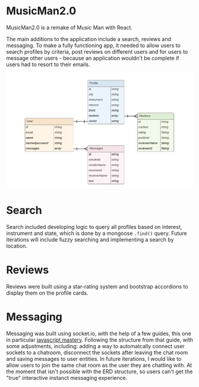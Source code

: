 # MusicMan2.0
MusicMan2.0 is a remake of Music Man with React. 

The main additions to the application include a search, reviews and messaging. To make a fully functioning app, it needed to allow users to search profiles by criteria, post reviews on different users and for users to message other users - because an application wouldn't be complete if users had to resort to their emails. 

![erd](https://github.com/MachopCodes/MusicMan2.0/blob/master/erd.PNG)

# Search
Search included developing logic to query all profiles based on interest, instrument and state, which is done by a mongoose `.find()` query.
Future iterations will include fuzzy searching and implementing a search by location. 

# Reviews
Reviews were built using a star-rating system and bootstrap accordions to display them on the profile cards. 


# Messaging
Messaging was built using socket.io, with the help of a few guides, this one in particular [javascript mastery](https://www.youtube.com/watch?v=ZwFA3YMfkoc).
Following the structure from that guide, with some adjustments, including: adding a way to automatcally connect user sockets to a chatroom, disconnect the sockets after leaving the chat room and saving messages to user entities. 
In future iterations, I would like to allow users to join the same chat room as the user they are chatting with. At the moment that isn't possible with the ERD structure, so users can't get the "true" interactive instanct messaging experience. 
